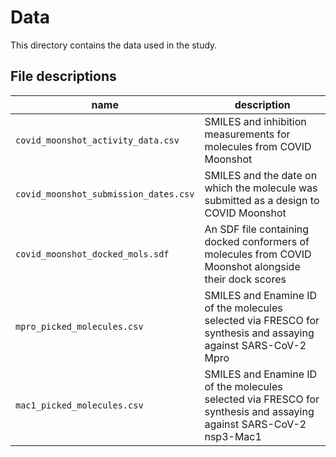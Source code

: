 # Data

This directory contains the data used in the study.

## File descriptions

| name  | description |
| --- | --- |
| `covid_moonshot_activity_data.csv` | SMILES and inhibition measurements for molecules from COVID Moonshot |
| `covid_moonshot_submission_dates.csv` | SMILES and the date on which the molecule was submitted as a design to COVID Moonshot |
| `covid_moonshot_docked_mols.sdf` | An SDF file containing docked conformers of molecules from COVID Moonshot alongside their dock scores |
| `mpro_picked_molecules.csv`| SMILES and Enamine ID of the molecules selected via FRESCO for synthesis and assaying against SARS-CoV-2 Mpro |
| `mac1_picked_molecules.csv`| SMILES and Enamine ID of the molecules selected via FRESCO for synthesis and assaying against SARS-CoV-2 nsp3-Mac1 |
